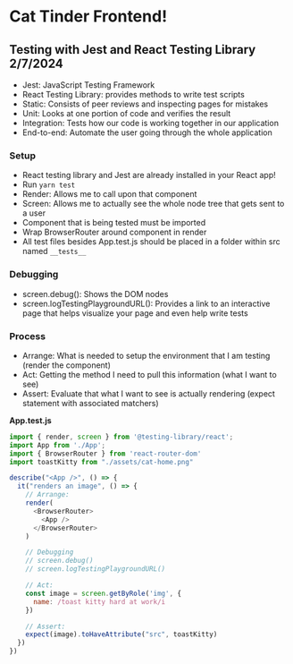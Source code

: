# Cat Tinder Frontend!

## Testing with Jest and React Testing Library 2/7/2024

- Jest: JavaScript Testing Framework
- React Testing Library: provides methods to write test scripts 
- Static: Consists of peer reviews and inspecting pages for mistakes
- Unit: Looks at one portion of code and verifies the result
- Integration: Tests how our code is working together in our application
- End-to-end: Automate the user going through the whole application


### Setup
- React testing library and Jest are already installed in your React app!
- Run `yarn test`
- Render: Allows me to call upon that component
- Screen: Allows me to actually see the whole node tree that gets sent to a user
- Component that is being tested must be imported
- Wrap BrowserRouter around component in render
- All test files besides App.test.js should be placed in a folder within src named `__tests__`


### Debugging
- screen.debug(): Shows the DOM nodes
- screen.logTestingPlaygroundURL(): Provides a link to an interactive page that helps visualize your page and even help write tests

### Process
- Arrange: What is needed to setup the environment that I am testing (render the component)
- Act: Getting the method I need to pull this information (what I want to see)
- Assert: Evaluate that what I want to see is actually rendering (expect statement with associated matchers)


**App.test.js**
```javascript
import { render, screen } from '@testing-library/react';
import App from './App';
import { BrowserRouter } from 'react-router-dom'
import toastKitty from "./assets/cat-home.png"

describe("<App />", () => {
  it("renders an image", () => {
    // Arrange:
    render(
      <BrowserRouter>
        <App />
      </BrowserRouter>
    )

    // Debugging 
    // screen.debug()
    // screen.logTestingPlaygroundURL()

    // Act:
    const image = screen.getByRole('img', {
      name: /toast kitty hard at work/i
    })

    // Assert:
    expect(image).toHaveAttribute("src", toastKitty)
  })
})
```
